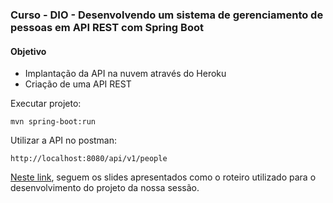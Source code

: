<h3>Curso - DIO - Desenvolvendo um sistema de gerenciamento de pessoas em API REST com Spring Boot</h3>
<h4>Objetivo</h4>

* Implantação da API na nuvem através do Heroku
* Criação de uma API REST


Executar projeto:

```shell script
mvn spring-boot:run 
```

Utilizar a API no postman:

```
http://localhost:8080/api/v1/people
```


[Neste link](https://drive.google.com/file/d/1crVPOVl6ok2HeYjh3fjQuGQn2lDZVHrn/view?usp=sharing), seguem os slides apresentados como o roteiro utilizado para o desenvolvimento do projeto da nossa sessão.



